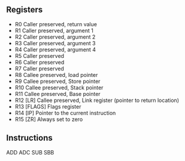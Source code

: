 Registers
---

- R0		    Caller preserved, return value
- R1		    Caller preserved, argument 1
- R2		    Caller preserved, argument 2
- R3		    Caller preserved, argument 3
- R4		    Caller preserved, argument 4
- R5		    Caller preserved
- R6		    Caller preserved
- R7		    Caller preserved
- R8		    Callee preserved, load pointer
- R9		    Callee preserved, Store pointer
- R10		    Callee preserved, Stack pointer
- R11		    Callee preserved, Base pointer
- R12 [LR]	    Callee preserved, Link register (pointer to return location)
- R13 [FLAGS]	Flags register
- R14 [IP]	    Pointer to the current instruction
- R15 [ZR]	    Always set to zero

Instructions
---

ADD
ADC
SUB
SBB


